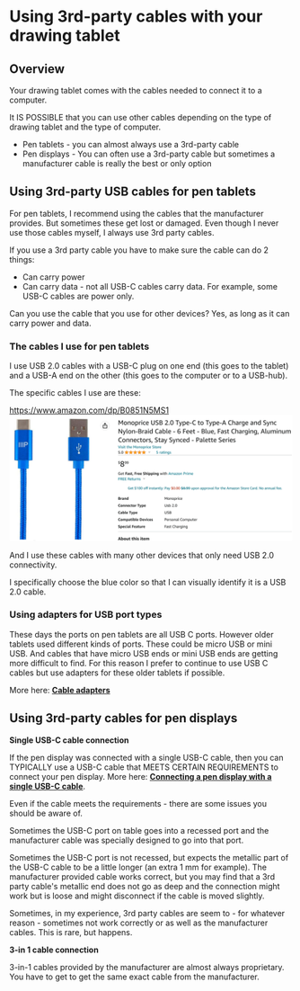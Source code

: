 # Using 3rd-party cables with your drawing tablet

## Overview

Your drawing tablet comes with the cables needed to connect it to a computer.

It IS POSSIBLE that you can use other cables depending on the type of drawing tablet and the type of computer.&#x20;

* Pen tablets - you can almost always use a 3rd-party cable
* Pen displays - You can often use a 3rd-party cable but sometimes a manufacturer cable is really the best or only option

## Using 3rd-party USB cables for pen tablets

For pen tablets, I recommend using the cables that the manufacturer provides. But sometimes these get lost or damaged. Even though I never use those cables myself, I always use 3rd party cables.  &#x20;

If you use a 3rd party cable you have to make sure the cable can do 2 things:

* Can carry power
* Can carry data - not all USB-C cables carry data. For example, some USB-C cables are power only.&#x20;

Can you use the cable that you use for other devices? Yes, as long as it can carry power and data.&#x20;

### The cables I use for pen tablets

I use USB 2.0 cables with a USB-C plug on one end (this goes to the tablet) and a USB-A end on the other (this goes to the computer or to a USB-hub).

The specific cables I use are these:

[https://www.amazon.com/dp/B0851N5MS1 ](https://www.amazon.com/dp/B0851N5MS1)[\
](https://www.amazon.com/dp/B0851N5MS1) ![](<../../.gitbook/assets/image (425).png>)



And I use these cables with many other devices that only need USB 2.0 connectivity.

I specifically choose the blue color so that I can visually identify it is a USB 2.0 cable.&#x20;

### Using adapters for USB port types

These days the ports on pen tablets are all USB C ports. However older tablets used different kinds of ports. These could be micro USB or mini USB. And cables that have micro USB ends or mini USB ends are getting more difficult to find. For this reason I prefer to continue to use USB C cables but use adapters for these older tablets if possible.

More here: [**Cable adapters**](../../accessories/cable-adapters.md)

## Using 3rd-party cables for pen displays

**Single USB-C cable connection**

If the pen display was connected with a single USB-C cable, then you can TYPICALLY use a USB-C cable that MEETS CERTAIN REQUIREMENTS to connect your pen display. More here: [**Connecting a pen display with a single USB-C cable**](connecting-a-pen-display-with-one-usb-c-cable.md).

Even if the cable meets the requirements - there are some issues you should be aware of.

Sometimes the USB-C port on table goes into a recessed port and the manufacturer cable was specially designed to go into that port.&#x20;

Sometimes the USB-C port is not recessed, but expects the metallic part of the USB-C cable to be a little longer (an extra 1 mm for example). The manufacturer provided cable works correct, but you may find that a 3rd party cable's metallic end does not go as deep and the connection might work but is loose and might disconnect if the cable is moved slightly.

Sometimes, in my experience, 3rd party cables are seem to - for whatever reason - sometimes not work correctly or as well as the manufacturer cables. This is rare, but happens.

**3-in 1 cable connection**

3-in-1 cables provided by the manufacturer are almost always proprietary. You have to get to get the same exact cable from the manufacturer.



&#x20;



